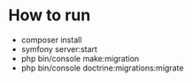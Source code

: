 # How to run
* composer install
* symfony server:start
* php bin/console make:migration
* php bin/console doctrine:migrations:migrate